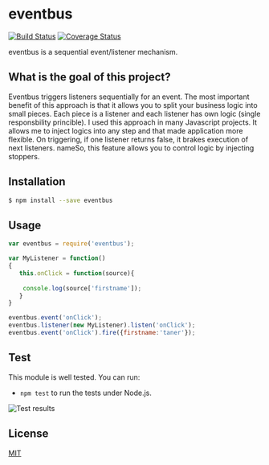 # eventbus

[![Build Status](https://travis-ci.org/tanerdiler/eventbus.js.svg?branch=master)](https://travis-ci.org/tanerdiler/eventbus.js)
[![Coverage Status](https://coveralls.io/repos/github/tanerdiler/eventbus.js/badge.svg)](https://coveralls.io/github/tanerdiler/eventbus.js)

eventbus is a sequential event/listener mechanism.

## What is the goal of this project?

Eventbus triggers listeners sequentially for an event. The most important benefit of this approach is that it allows you to split your business logic into small pieces. Each piece is a listener and each listener has own logic (single responsbility princible). I used this approach in many Javascript projects. It allows me to inject logics into any step and that made application more flexible. On triggering, if one listener returns false, it brakes execution of next listeners. nameSo, this feature allows you to control logic by injecting stoppers.

## Installation

```bash
$ npm install --save eventbus
```

## Usage


```javascript
var eventbus = require('eventbus');

var MyListener = function()
{
   this.onClick = function(source){
   
	console.log(source['firstname']);
   }
}

eventbus.event('onClick');
eventbus.listener(new MyListener).listen('onClick');
eventbus.event('onClick').fire({firstname:'taner'});

```
## Test

This module is well tested. You can run:

- `npm test` to run the tests under Node.js.

![Test results](https://github.com/tanerdiler/types.js/blob/master/test-results.png)

## License

[MIT](LICENSE)

